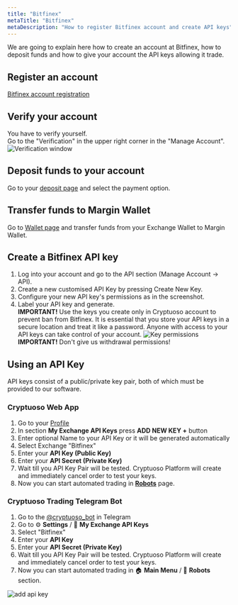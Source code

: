 ```yaml
---
title: "Bitfinex"
metaTitle: "Bitfinex"
metaDescription: "How to register Bitfinex account and create API keys"
---
```


We are going to explain here how to create an account at Bitfinex, how to deposit funds and how to give your account the API keys allowing it trade.

## Register an account

[Bitfinex account registration](https://www.bitfinex.com/?refcode=BBRrpRJZ)

## Verify your account

You have to verify yourself.  
Go to the "Verification" in the upper right corner in the "Manage Account".
![Verification window](https://support.cryptuoso.com/bitfinex_verification.png)

## Deposit funds to your account

Go to your [deposit page](https://www.bitfinex.com/deposit) and select the payment option.

## Transfer funds to Margin Wallet

Go to [Wallet page](https://www.bitfinex.com/wallets) and transfer funds from your Exchange Wallet to Margin Wallet.

## Create a Bitfinex API key

1. Log into your account and go to the API section (Manage Account -> API).
2. Create a new customised API Key by pressing Create New Key.
3. Configure your new API key's permissions as in the screenshot.
4. Label your API key and generate.  
   **IMPORTANT!** Use the keys you create only in Cryptuoso account to prevent ban from Bitfinex. It is essential that you store your API keys in a secure location and treat it like a password. Anyone with access to your API keys can take control of your account.
   ![Key permissions](https://support.cryptuoso.com/bitfinex_keys.png)
   **IMPORTANT!** Don't give us withdrawal permissions!

## Using an API Key

API keys consist of a public/private key pair, both of which must be provided to our software.

### Cryptuoso Web App

1. Go to your [Profile](https://cryptuoso.com/profile)
2. In section **My Exchange API Keys** press **ADD NEW KEY +** button
3. Enter optional Name to your API Key or it will be generated automatically
4. Select Exchange "Bitfinex"
5. Enter your **API Key (Public Key)**
6. Enter your **API Secret (Private Key)**
7. Wait till you API Key Pair will be tested. Cryptuoso Platform will create and immediately cancel order to test your keys.
8. Now you can start automated trading in **[Robots](https://cryptuoso.com/robots)** page.

### Cryptuoso Trading Telegram Bot

1. Go to the [@cryptuoso_bot](https://clc.la/cryptuoso_bot_beta) in Telegram
2. Go to ⚙️ **Settings** / 🔐 **My Exchange API Keys**
3. Select "Bitfinex"
4. Enter your **API Key**
5. Enter your **API Secret (Private Key)**
6. Wait till you API Key Pair will be tested. Cryptuoso Platform will create and immediately cancel order to test your keys.
7. Now you can start automated trading in 🏠 **Main Menu** / 🤖 **Robots** section.

![add api key](https://support.cryptuoso.com/add_api_key.gif)
